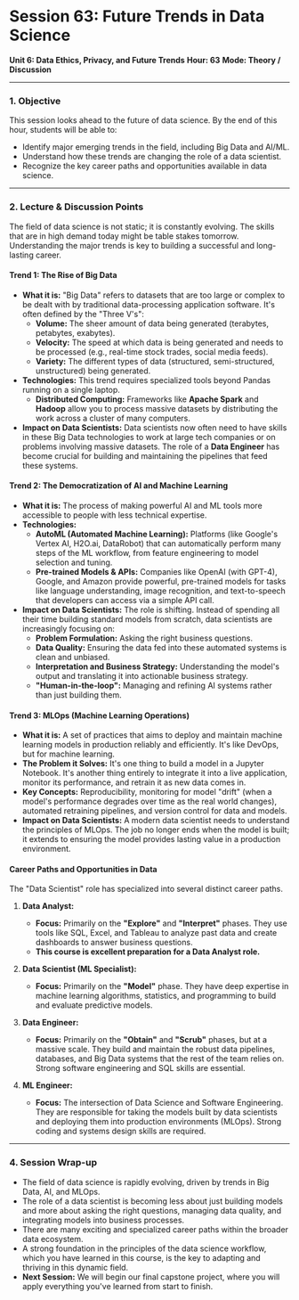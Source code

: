 # Session 63: Future Trends in Data Science

**Unit 6: Data Ethics, Privacy, and Future Trends**
**Hour: 63**
**Mode: Theory / Discussion**

---

### 1. Objective

This session looks ahead to the future of data science. By the end of this hour, students will be able to:
*   Identify major emerging trends in the field, including Big Data and AI/ML.
*   Understand how these trends are changing the role of a data scientist.
*   Recognize the key career paths and opportunities available in data science.

---

### 2. Lecture & Discussion Points

The field of data science is not static; it is constantly evolving. The skills that are in high demand today might be table stakes tomorrow. Understanding the major trends is key to building a successful and long-lasting career.

#### Trend 1: The Rise of Big Data

*   **What it is:** "Big Data" refers to datasets that are too large or complex to be dealt with by traditional data-processing application software. It's often defined by the "Three V's":
    *   **Volume:** The sheer amount of data being generated (terabytes, petabytes, exabytes).
    *   **Velocity:** The speed at which data is being generated and needs to be processed (e.g., real-time stock trades, social media feeds).
    *   **Variety:** The different types of data (structured, semi-structured, unstructured) being generated.
*   **Technologies:** This trend requires specialized tools beyond Pandas running on a single laptop.
    *   **Distributed Computing:** Frameworks like **Apache Spark** and **Hadoop** allow you to process massive datasets by distributing the work across a cluster of many computers.
*   **Impact on Data Scientists:** Data scientists now often need to have skills in these Big Data technologies to work at large tech companies or on problems involving massive datasets. The role of a **Data Engineer** has become crucial for building and maintaining the pipelines that feed these systems.

#### Trend 2: The Democratization of AI and Machine Learning

*   **What it is:** The process of making powerful AI and ML tools more accessible to people with less technical expertise.
*   **Technologies:**
    *   **AutoML (Automated Machine Learning):** Platforms (like Google's Vertex AI, H2O.ai, DataRobot) that can automatically perform many steps of the ML workflow, from feature engineering to model selection and tuning.
    *   **Pre-trained Models & APIs:** Companies like OpenAI (with GPT-4), Google, and Amazon provide powerful, pre-trained models for tasks like language understanding, image recognition, and text-to-speech that developers can access via a simple API call.
*   **Impact on Data Scientists:** The role is shifting. Instead of spending all their time building standard models from scratch, data scientists are increasingly focusing on:
    *   **Problem Formulation:** Asking the right business questions.
    *   **Data Quality:** Ensuring the data fed into these automated systems is clean and unbiased.
    *   **Interpretation and Business Strategy:** Understanding the model's output and translating it into actionable business strategy.
    *   **"Human-in-the-loop":** Managing and refining AI systems rather than just building them.

#### Trend 3: MLOps (Machine Learning Operations)

*   **What it is:** A set of practices that aims to deploy and maintain machine learning models in production reliably and efficiently. It's like DevOps, but for machine learning.
*   **The Problem it Solves:** It's one thing to build a model in a Jupyter Notebook. It's another thing entirely to integrate it into a live application, monitor its performance, and retrain it as new data comes in.
*   **Key Concepts:** Reproducibility, monitoring for model "drift" (when a model's performance degrades over time as the real world changes), automated retraining pipelines, and version control for data and models.
*   **Impact on Data Scientists:** A modern data scientist needs to understand the principles of MLOps. The job no longer ends when the model is built; it extends to ensuring the model provides lasting value in a production environment.

#### Career Paths and Opportunities in Data

The "Data Scientist" role has specialized into several distinct career paths.

1.  **Data Analyst:**
    *   **Focus:** Primarily on the **"Explore"** and **"Interpret"** phases. They use tools like SQL, Excel, and Tableau to analyze past data and create dashboards to answer business questions.
    *   **This course is excellent preparation for a Data Analyst role.**

2.  **Data Scientist (ML Specialist):**
    *   **Focus:** Primarily on the **"Model"** phase. They have deep expertise in machine learning algorithms, statistics, and programming to build and evaluate predictive models.

3.  **Data Engineer:**
    *   **Focus:** Primarily on the **"Obtain"** and **"Scrub"** phases, but at a massive scale. They build and maintain the robust data pipelines, databases, and Big Data systems that the rest of the team relies on. Strong software engineering and SQL skills are essential.

4.  **ML Engineer:**
    *   **Focus:** The intersection of Data Science and Software Engineering. They are responsible for taking the models built by data scientists and deploying them into production environments (MLOps). Strong coding and systems design skills are required.

---

### 4. Session Wrap-up

*   The field of data science is rapidly evolving, driven by trends in Big Data, AI, and MLOps.
*   The role of a data scientist is becoming less about just building models and more about asking the right questions, managing data quality, and integrating models into business processes.
*   There are many exciting and specialized career paths within the broader data ecosystem.
*   A strong foundation in the principles of the data science workflow, which you have learned in this course, is the key to adapting and thriving in this dynamic field.
*   **Next Session:** We will begin our final capstone project, where you will apply everything you've learned from start to finish.